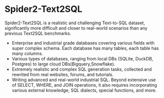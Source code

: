 # Spider2-Text2SQL

Spider2-Text2SQL is a realistic and challenging Text-to-SQL dataset, significantly more difficult and closer to real-world scenarios than any previous Text2SQL benchmarks.
- Enterprise and industrial grade databases covering various fields with super complex schema. Each database has many tables, each table has many columns.
- Various types of databases, ranging from local DBs (SQLite, DuckDB, Postgres) to large cloud DBs(Bigquery,Snowflake).
- Extremely realistic and complex SQL generation tasks, collected and rewrited from real websites, forums, and tutorials.
- Writing advanced and real-world industrial SQL. Beyond extensive use of SELECT, WHERE, and JOIN operations, it also requires incorporating various external knowledge, SQL dialects, special functions, and more.